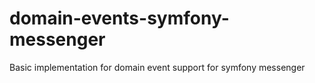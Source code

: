 # domain-events-symfony-messenger
Basic implementation for domain event support for symfony messenger

